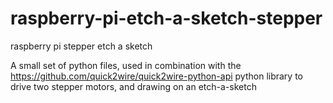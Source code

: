 raspberry-pi-etch-a-sketch-stepper
==================================

raspberry pi stepper etch a sketch

A small set of python files, used in combination with 
the https://github.com/quick2wire/quick2wire-python-api python 
library to drive two stepper motors, and drawing on an
etch-a-sketch
